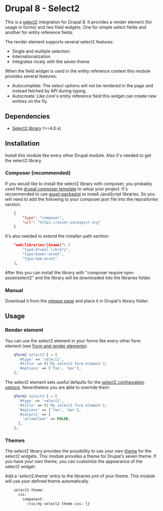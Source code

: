 # Drupal 8 - Select2
This is a [select2](https://select2.org/) integration for Drupal 8. It provides a render element (for usage in forms) and two field widgets.
One for simple select fields and another for entity reference fields.

The render element supports several select2 features:

* Single and multiple selection
* Internationalization
* Integrates nicely with the seven theme

When the field widget is used in the entity reference context this module provides several features:

* Autocomplete: The select options will not be rendered in the page and instead fetched by API during typing.
* Autocreate: Like core's entity reference field this widget can create new entities on the fly.

## Dependencies
* [Select2 library](https://select2.org/) (>=4.0.x)

## Installation
Install this module like every other Drupal module. Also it's needed to get the select2 library.

### Composer (recommended)
If you would like to install the select2 library with composer, you probably used the [drupal composer template](https://github.com/drupal-composer/drupal-project) to setup your project. It's recommended to use [asset-packagist]() to install JavaScript libraries. So you will need to add the following to your composer.json file into the repositories section:

```json
    {
        "type": "composer",
        "url": "https://asset-packagist.org"
    }
```

It's also needed to extend the installer-path section:

```json
    "web/libraries/{$name}": [
        "type:drupal-library",
        "type:bower-asset",
        "type:npm-asset"
    ],
```


After this you can install the library with "composer require npm-asset/select2" and the library will be downloaded into the libraries folder.

### Manual
Download it from the [release page](https://github.com/select2/select2/releases) and place it in Drupal's library folder.

## Usage
### Render element
You can use the select2 element in your forms like every other form element (see [Form and render elements](https://api.drupal.org/api/drupal/elements)).

```php
    $form['select2'] = [
      '#type' => 'select2',
      '#title' => t('My select2 form element'),
      '#options' => ['foo', 'bar'],
    ];
```

The select2 element sets useful defaults for the [select2 configuration options](https://select2.org/configuration/options-api).
Nevertheless you are able to override them:

```php
    $form['select2'] = [
      '#type' => 'select2',
      '#title' => t('My select2 form element'),
      '#options' => ['foo', 'bar'],
      '#select2' => [
        'allowClear' => FALSE,
      ],
    ];
```

### Themes
The select2 library provides the possibility to use your own [theme](https://select2.org/appearance#themes) for the select2 widgets. This module provides a
theme for Drupal's seven theme. If you have your own theme, you can customize the appearance of the select2 widget:

Add a 'select2.theme' entry to the libraries.yml of your theme. This module will use your defined theme automatically.

```php
    select2.theme:
      css:
        component:
          /css/my-select2-theme.css: {}
```
